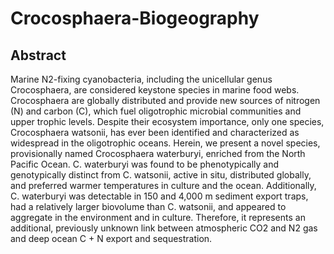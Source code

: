 # Crocosphaera-Biogeography

## Abstract

Marine N2-fixing cyanobacteria, including the unicellular genus Crocosphaera, are considered keystone species in marine food webs. Crocosphaera are globally distributed and provide new sources of nitrogen (N) and carbon (C), which fuel oligotrophic microbial communities and upper trophic levels. Despite their ecosystem importance, only one species, Crocosphaera watsonii, has ever been identified and characterized as widespread in the oligotrophic oceans. Herein, we present a novel species, provisionally named Crocosphaera waterburyi, enriched from the North Pacific Ocean. C. waterburyi was found to be phenotypically and genotypically distinct from C. watsonii, active in situ, distributed globally, and preferred warmer temperatures in culture and the ocean. Additionally, C. waterburyi was detectable in 150 and 4,000 m sediment export traps, had a relatively larger biovolume than C. watsonii, and appeared to aggregate in the environment and in culture. Therefore, it represents an additional, previously unknown link between atmospheric CO2 and N2 gas and deep ocean C + N export and sequestration.
